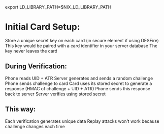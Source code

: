 export LD_LIBRARY_PATH=$NIX_LD_LIBRARY_PATH

# Initial Card Setup:

Store a unique secret key on each card (in secure element if using DESFire)
This key would be paired with a card identifier in your server database
The key never leaves the card

## During Verification:

Phone reads UID + ATR
Server generates and sends a random challenge
Phone sends challenge to card
Card uses its stored secret to generate a response (HMAC of challenge + UID + ATR)
Phone sends this response back to server
Server verifies using stored secret

## This way:

Each verification generates unique data
Replay attacks won't work because challenge changes each time
